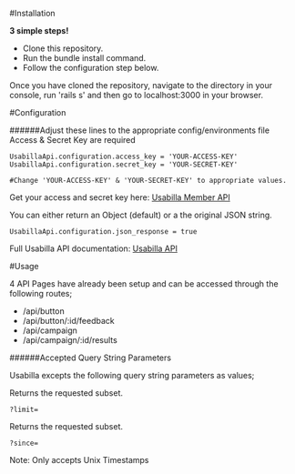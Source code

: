 #Installation

**3 simple steps!**
* Clone this repository.
* Run the bundle install command.
* Follow the configuration step below.

Once you have cloned the repository, navigate to the directory in your console, run 'rails s' and then go to localhost:3000 in your browser.

#Configuration

######Adjust these lines to the appropriate config/environments file
Access & Secret Key are required
```
UsabillaApi.configuration.access_key = 'YOUR-ACCESS-KEY'
UsabillaApi.configuration.secret_key = 'YOUR-SECRET-KEY'

#Change 'YOUR-ACCESS-KEY' & 'YOUR-SECRET-KEY' to appropriate values.
```
Get your access and secret key here: [Usabilla Member API](https://usabilla.com/member/api)

You can either return an Object (default) or a the original JSON string.
```
UsabillaApi.configuration.json_response = true
```
Full Usabilla API documentation: [Usabilla API](https://usabilla.com/api)

#Usage

4 API Pages have already been setup and can be accessed through the following routes;
* /api/button
* /api/button/:id/feedback
* /api/campaign
* /api/campaign/:id/results

######Accepted Query String Parameters

Usabilla excepts the following query string parameters as values;

Returns the requested subset.
```
?limit=
```
Returns the requested subset.
```
?since=
```
Note: Only accepts Unix Timestamps

